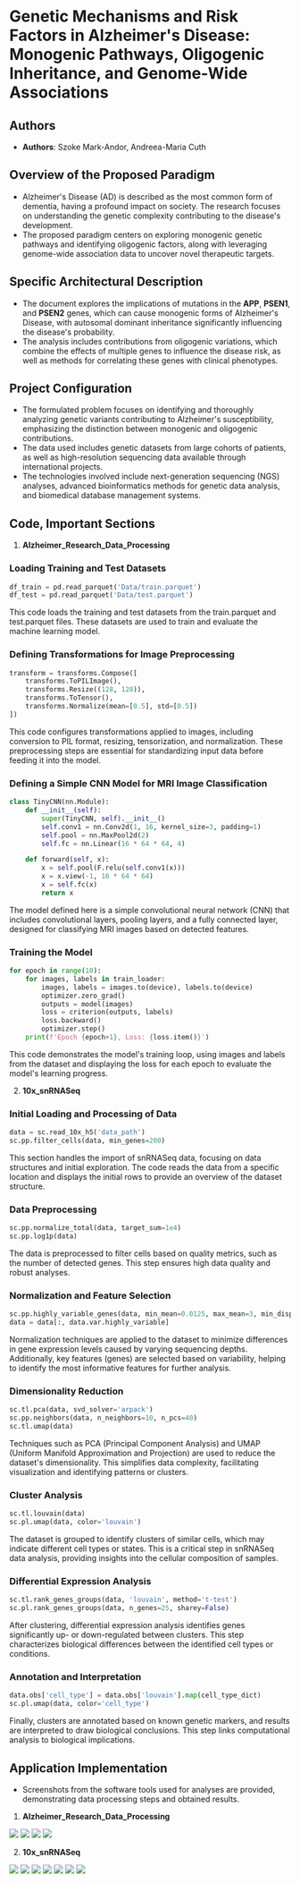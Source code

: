 
# Genetic Mechanisms and Risk Factors in Alzheimer's Disease: Monogenic Pathways, Oligogenic Inheritance, and Genome-Wide Associations

## Authors
- **Authors**: Szoke Mark-Andor, Andreea-Maria Cuth

## Overview of the Proposed Paradigm
- Alzheimer's Disease (AD) is described as the most common form of dementia, having a profound impact on society. The research focuses on understanding the genetic complexity contributing to the disease's development.
- The proposed paradigm centers on exploring monogenic genetic pathways and identifying oligogenic factors, along with leveraging genome-wide association data to uncover novel therapeutic targets.

## Specific Architectural Description
- The document explores the implications of mutations in the **APP**, **PSEN1**, and **PSEN2** genes, which can cause monogenic forms of Alzheimer's Disease, with autosomal dominant inheritance significantly influencing the disease's probability.
- The analysis includes contributions from oligogenic variations, which combine the effects of multiple genes to influence the disease risk, as well as methods for correlating these genes with clinical phenotypes.

## Project Configuration
- The formulated problem focuses on identifying and thoroughly analyzing genetic variants contributing to Alzheimer's susceptibility, emphasizing the distinction between monogenic and oligogenic contributions.
- The data used includes genetic datasets from large cohorts of patients, as well as high-resolution sequencing data available through international projects.
- The technologies involved include next-generation sequencing (NGS) analyses, advanced bioinformatics methods for genetic data analysis, and biomedical database management systems.

## Code, Important Sections

1. **Alzheimer_Research_Data_Processing**

### Loading Training and Test Datasets
```python
df_train = pd.read_parquet('Data/train.parquet')
df_test = pd.read_parquet('Data/test.parquet')
```
This code loads the training and test datasets from the train.parquet and test.parquet files. 
These datasets are used to train and evaluate the machine learning model.

### Defining Transformations for Image Preprocessing
```python
transform = transforms.Compose([
    transforms.ToPILImage(),
    transforms.Resize((128, 128)),
    transforms.ToTensor(),
    transforms.Normalize(mean=[0.5], std=[0.5])
])
```
This code configures transformations applied to images, including conversion to PIL format, resizing, tensorization, and normalization. 
These preprocessing steps are essential for standardizing input data before feeding it into the model.

### Defining a Simple CNN Model for MRI Image Classification
```python
class TinyCNN(nn.Module):
    def __init__(self):
        super(TinyCNN, self).__init__()
        self.conv1 = nn.Conv2d(1, 16, kernel_size=3, padding=1)
        self.pool = nn.MaxPool2d(2)
        self.fc = nn.Linear(16 * 64 * 64, 4)

    def forward(self, x):
        x = self.pool(F.relu(self.conv1(x)))
        x = x.view(-1, 16 * 64 * 64)
        x = self.fc(x)
        return x
```       
The model defined here is a simple convolutional neural network (CNN) that includes convolutional layers, pooling layers, and a fully connected layer, designed for classifying MRI images based on detected features.

### Training the Model
```python
for epoch in range(10):
    for images, labels in train_loader:
        images, labels = images.to(device), labels.to(device)
        optimizer.zero_grad()
        outputs = model(images)
        loss = criterion(outputs, labels)
        loss.backward()
        optimizer.step()
    print(f'Epoch {epoch+1}, Loss: {loss.item()}')
```       
This code demonstrates the model's training loop, using images and labels from the dataset and displaying the loss for each epoch to evaluate the model's learning progress.

2. **10x_snRNASeq**

### Initial Loading and Processing of Data
```python
data = sc.read_10x_h5('data_path')
sc.pp.filter_cells(data, min_genes=200)
```
This section handles the import of snRNASeq data, focusing on data structures and initial exploration. 
The code reads the data from a specific location and displays the initial rows to provide an overview of the dataset structure.

### Data Preprocessing
```python
sc.pp.normalize_total(data, target_sum=1e4)
sc.pp.log1p(data)
```
The data is preprocessed to filter cells based on quality metrics, such as the number of detected genes. 
This step ensures high data quality and robust analyses.

### Normalization and Feature Selection
```python
sc.pp.highly_variable_genes(data, min_mean=0.0125, max_mean=3, min_disp=0.5)
data = data[:, data.var.highly_variable]
```       
Normalization techniques are applied to the dataset to minimize differences in gene expression levels caused by varying sequencing depths. 
Additionally, key features (genes) are selected based on variability, helping to identify the most informative features for further analysis.

### Dimensionality Reduction
```python
sc.tl.pca(data, svd_solver='arpack')
sc.pp.neighbors(data, n_neighbors=10, n_pcs=40)
sc.tl.umap(data)
```       
Techniques such as PCA (Principal Component Analysis) and UMAP (Uniform Manifold Approximation and Projection) are used to reduce the dataset's dimensionality. 
This simplifies data complexity, facilitating visualization and identifying patterns or clusters.

### Cluster Analysis
```python
sc.tl.louvain(data)
sc.pl.umap(data, color='louvain')
```       
The dataset is grouped to identify clusters of similar cells, which may indicate different cell types or states. 
This is a critical step in snRNASeq data analysis, providing insights into the cellular composition of samples.

### Differential Expression Analysis
```python
sc.tl.rank_genes_groups(data, 'louvain', method='t-test')
sc.pl.rank_genes_groups(data, n_genes=25, sharey=False)
```       
After clustering, differential expression analysis identifies genes significantly up- or down-regulated between clusters. 
This step characterizes biological differences between the identified cell types or conditions.

### Annotation and Interpretation
```python
data.obs['cell_type'] = data.obs['louvain'].map(cell_type_dict)
sc.pl.umap(data, color='cell_type')
```       
Finally, clusters are annotated based on known genetic markers, and results are interpreted to draw biological conclusions. 
This step links computational analysis to biological implications.

## Application Implementation
   - Screenshots from the software tools used for analyses are provided, demonstrating data processing steps and obtained results.

1. **Alzheimer_Research_Data_Processing**

![](Images/p1.PNG)
![](Images/p2.PNG)
![](Images/p34.PNG)
![](Images/p4.PNG)



2. **10x_snRNASeq**



![](Images/s1.PNG)
![](Images/s2.PNG)
![](Images/s3.PNG)
![](Images/s4.PNG)
![](Images/s5.PNG)
![](Images/s6.PNG)
![](Images/s7.PNG)


